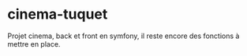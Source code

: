 # cinema-tuquet
Projet cinema, back et front en symfony, il reste encore des fonctions à mettre en place.

